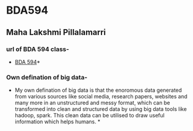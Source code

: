# BDA594
## Maha Lakshmi Pillalamarri
### url of BDA 594 class-
* [BDA 594](https://sdsu.instructure.com/courses/141078)*
### Own defination of big data- 
* My own defination of big data is that the enoromous data generated from various sources like social media, research papers, websites and many more in an unstructured and messy format, which can be transformed into clean and structured data by using big data tools like hadoop, spark. This clean data  can be utilised to draw useful 
information which helps humans. *

